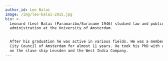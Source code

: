 ```yaml
---
author_id: Leo Balai
image: /img/leo-balai-2015.jpg
bio: >-
  Leonard (Leo) Balai (Paramaribo/Suriname 1946) studied law and public
  administration at the University of Amsterdam.


  After his graduation he was active in various fields. He was a member of the
  City Council of Amsterdam for almost 11 years. He took his PhD with a thesis
  on the slave ship Leusden and the West India Company.
---
```


